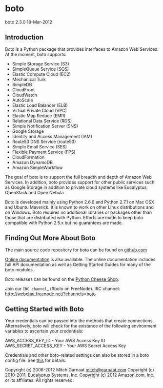 # boto
boto 2.3.0
18-Mar-2012

## Introduction

Boto is a Python package that provides interfaces to Amazon Web Services.
At the moment, boto supports:

 * Simple Storage Service (S3)
 * SimpleQueue Service (SQS)
 * Elastic Compute Cloud (EC2)
 * Mechanical Turk
 * SimpleDB
 * CloudFront
 * CloudWatch
 * AutoScale
 * Elastic Load Balancer (ELB)
 * Virtual Private Cloud (VPC)
 * Elastic Map Reduce (EMR)
 * Relational Data Service (RDS) 
 * Simple Notification Server (SNS)
 * Google Storage
 * Identity and Access Management (IAM)
 * Route53 DNS Service (route53)
 * Simple Email Service (SES)
 * Flexible Payment Service (FPS)
 * CloudFormation
 * Amazon DynamoDB
 * Amazon SimpleWorkflow

The goal of boto is to support the full breadth and depth of Amazon
Web Services.  In addition, boto provides support for other public
services such as Google Storage in addition to private cloud systems
like Eucalyptus, OpenStack and Open Nebula.

Boto is developed mainly using Python 2.6.6 and Python 2.7.1 on Mac OSX
and Ubuntu Maverick.  It is known to work on other Linux distributions
and on Windows.  Boto requires no additional libraries or packages
other than those that are distributed with Python.  Efforts are made
to keep boto compatible with Python 2.5.x but no guarantees are made.

## Finding Out More About Boto

The main source code repository for boto can be found on
[github.com](http://github.com/boto/boto)

[Online documentation](http://docs.pythonboto.org/) is also
available.  The online documentation includes full API documentation
as well as Getting Started Guides for many of the boto modules.

Boto releases can be found on the [Python Cheese Shop](http://pypi.python.org/).

Join our `IRC channel`_ (#boto on FreeNode).
    IRC channel: http://webchat.freenode.net/?channels=boto

## Getting Started with Boto

Your credentials can be passed into the methods that create 
connections.  Alternatively, boto will check for the existance of the
following environment variables to ascertain your credentials:

AWS_ACCESS_KEY_ID - Your AWS Access Key ID
AWS_SECRET_ACCESS_KEY - Your AWS Secret Access Key

Credentials and other boto-related settings can also be stored in a
boto config file.  See
[this](http://code.google.com/p/boto/wiki/BotoConfig) for details.

Copyright (c) 2006-2012 Mitch Garnaat <mitch@garnaat.com>
Copyright (c) 2010-2011, Eucalyptus Systems, Inc.
Copyright (c) 2012 Amazon.com, Inc. or its affiliates.
All rights reserved.
